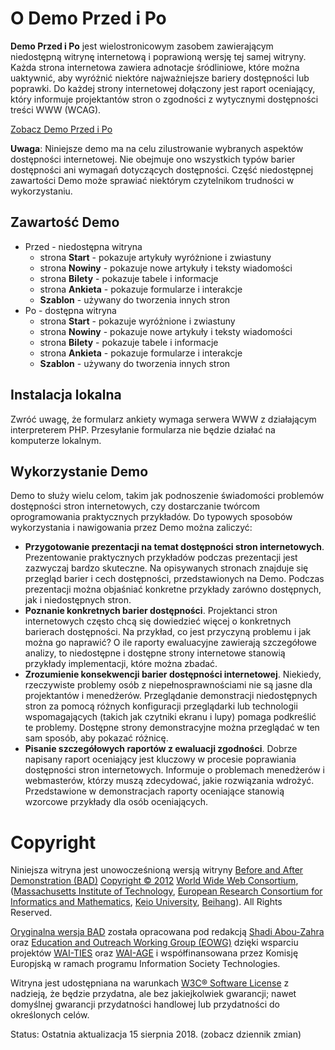 # O Demo Przed i Po
**Demo Przed i Po** jest wielostronicowym zasobem zawierającym niedostępną witrynę internetową i poprawioną wersję tej samej witryny. Każda strona internetowa zawiera adnotacje śródliniowe, które można uaktywnić, aby wyróżnić niektóre najważniejsze bariery dostępności lub poprawki. Do każdej strony internetowej dołączony jest raport oceniający, który informuje projektantów stron o zgodności z wytycznymi dostępności treści WWW (WCAG).

<a href="https://zwiastunsw.github.io/przedipo/" target="_blank">Zobacz Demo Przed i Po</a>

**Uwaga**: Niniejsze demo ma na celu zilustrowanie wybranych aspektów dostępności internetowej. Nie obejmuje ono wszystkich typów barier dostępności ani wymagań dotyczących dostępności. Część niedostępnej zawartości Demo może sprawiać niektórym czytelnikom trudności w wykorzystaniu.

## Zawartość Demo
* Przed - niedostępna witryna
  - strona **Start** - pokazuje artykuły wyróżnione i zwiastuny
  - strona **Nowiny** - pokazuje nowe artykuły i teksty wiadomości
  - strona **Bilety** - pokazuje tabele i informacje
  - strona **Ankieta** - pokazuje formularze i interakcje
  - **Szablon** - używany do tworzenia innych stron
* Po - dostępna witryna
  - strona **Start** - pokazuje wyróżnione i zwiastuny
  - strona **Nowiny** - pokazuje nowe artykuły i teksty wiadomości
  - strona **Bilety** - pokazuje tabele i informacje
  - strona **Ankieta** - pokazuje formularze i interakcje
  - **Szablon** - używany do tworzenia innych stron

## Instalacja lokalna
Zwróć uwagę, że formularz ankiety wymaga serwera WWW z działającym interpreterem PHP. Przesyłanie formularza nie będzie działać na komputerze lokalnym.

## Wykorzystanie Demo
Demo to służy wielu celom, takim jak podnoszenie świadomości problemów dostępności stron internetowych, czy dostarczanie twórcom oprogramowania praktycznych przykładów. Do typowych sposobów wykorzystania i nawigowania przez Demo można zaliczyć:

* **Przygotowanie prezentacji na temat dostępności stron internetowych**. Prezentowanie praktycznych przykładów podczas prezentacji jest zazwyczaj bardzo skuteczne. Na opisywanych stronach znajduje się przegląd barier i cech dostępności, przedstawionych na Demo. Podczas prezentacji można objaśniać konkretne przykłady zarówno dostępnych, jak i niedostępnych stron.
* **Poznanie konkretnych barier dostępności**. Projektanci stron internetowych często chcą się dowiedzieć więcej o konkretnych barierach dostępności. Na przykład, co jest przyczyną problemu i jak można go naprawić? O ile raporty ewaluacyjne zawierają szczegółowe analizy, to niedostępne i dostępne strony internetowe stanowią przykłady implementacji, które można zbadać.
* **Zrozumienie konsekwencji barier dostępności internetowej**. Niekiedy, rzeczywiste problemy osób z niepełnosprawnościami nie są jasne dla projektantów i menedżerów. Przeglądanie demonstracji niedostępnych stron za pomocą różnych konfiguracji przeglądarki lub technologii wspomagających (takich jak czytniki ekranu i lupy) pomaga podkreślić te problemy. Dostępne strony demonstracyjne można przeglądać w ten sam sposób, aby pokazać różnicę.
* **Pisanie szczegółowych raportów z ewaluacji zgodności**. Dobrze napisany raport oceniający jest kluczowy w procesie poprawiania dostępności stron internetowych. Informuje o problemach menedżerów i webmasterów, którzy muszą zdecydować, jakie rozwiązania wdrożyć. Przedstawione w demonstracjach raporty oceniające stanowią wzorcowe przykłady dla osób oceniających.

# Copyright
Niniejsza witryna jest unowocześnioną wersją witryny [Before and After Demonstration (BAD)](https://www.w3.org/WAI/demos/bad/) [Copyright © 2012](http://www.w3.org/Consortium/Legal/ipr-notice#Copyright) [World Wide Web Consortium](http://www.w3.org/), ([Massachusetts Institute of Technology](http://www.lcs.mit.edu/), [European Research Consortium for Informatics and Mathematics](http://www.ercim.org/), [Keio University](http://www.keio.ac.jp/), [Beihang](http://ev.buaa.edu.cn/)). All Rights Reserved.

[Oryginalna wersja BAD](https://www.w3.org/WAI/demos/bad/) została opracowana pod redakcją [Shadi Abou-Zahra](http://www.w3.org/People/shadi/) oraz [Education and Outreach Working Group (EOWG)](http://www.w3.org/WAI/EO/) dzięki wsparciu projektów [WAI-TIES](http://www.w3.org/WAI/TIES/) oraz [WAI-AGE](http://www.w3.org/WAI/WAI-AGE/) i współfinansowana przez Komisję Europjską w ramach programu Information Society Technologies. 

Witryna jest udostępniana na warunkach [W3C® Software License](http://www.w3.org/Consortium/Legal/copyright-software) z nadzieją, że będzie przydatna, ale bez jakiejkolwiek gwarancji; nawet domyślnej gwarancji przydatności handlowej lub przydatności do określonych celów.

Status: Ostatnia aktualizacja 15 sierpnia 2018. (zobacz dziennik zmian)


